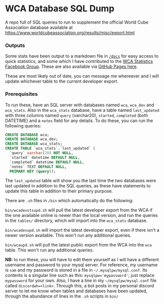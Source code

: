 # WCA Database SQL Dump

A repo full of SQL queries to run to supplement the official World Cube Association database available at https://www.worldcubeassociation.org/results/misc/export.html

### Outputs

Some stats have been output to a markdown file in [`/docs`](https://github.com/sam596/SQL/tree/master/docs) for easy access to quick statistics, and some which I have contributed to the [WCA Statistics Facebook Group](https://www.facebook.com/groups/439995439706174/). These are also available via [GitHub Pages here](http://sam596.github.io/WCA-Stats). 

These are most likely out of date, you can message me whereever and I will update whichever table to the current developer export.

### Prerequisites

To run these, have an SQL server with databases named `wca`, `wca_dev` and `wca_stats`. Also in the `wca_stats` database, have a table named `last_updated` with three columns named `query` (varchar20), `started`, `completed` (both DATETIME) and a `notes` field for any details. To do these, you can run the following queries:
```sql
CREATE DATABASE wca;
CREATE DATABASE wca_dev;
CREATE DATABASE wca_stats;
CREATE TABLE `wca_stats`.`last_updated` (
  `query` varchar(20) NOT NULL,
  `started` datetime DEFAULT NULL,
  `completed` datetime DEFAULT NULL,
  `notes` TEXT DEFAULT NULL,
  PRIMARY KEY (query));
```

The `last_updated` table will show you the last time the two databases were last updated in addition to the SQL queries, as these have statements to update this table in addition to their primary purpose.

There are `.sh` files in `/bin` which automatically do the following:

`bin/wcadevstsupd.sh` will pull the latest developer export from the WCA if the one available online is newer than the local version, and run the queries in the `tables/` directory, which will import into the `wca_stats` database.

`bin/wcadevupd.sh` will import the latest developer export, even if there isn't a newer version available. This won't run any additional queries.

`bin/wcaupd.sh` will pull the latest public export from the WCA into the `wca` table. This won't run any additional queries.

**NB:** to run these, you will have to edit them yourself as I will have a different username and password to your mysql server. For reference, my username is `sam` and my password is stored in a file in `~/.mysqlpw/mysql.conf`. Its contents is a singular line such as this: `mysqlpw='mypassword'`; just replace `mypassword` for your own.
Also, I have a line in my `~/mysqlpw/mysql.conf` file called `discordwh=<link>`. Through this, a bot posts in my personal discord server to let me know when tables and databases have been updated, through the abundance of lines in the `.sh` scripts in `bin/`
